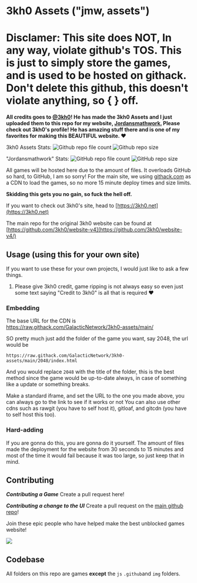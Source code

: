# 3kh0 Assets ("jmw, assets")
# Disclamer: This site does NOT, In any way, violate github's TOS. This is just to simply store the games, and is used to be hosted on githack. Don't delete this github, this doesn't violate anything, so {    } off.


**All credits goes to [@3kh0](https://github.com/3kh0)! He has made the 3kh0 Assets and I just uploaded them to this repo for my website, [Jordansmathwork.](https://github.com/GalacticNetwork/jordansmathwork-v4)
Please check out 3kh0's profile! He has amazing stuff there and is one of my favorites for making this BEAUTIFUL website. ♥**

3kh0 Assets Stats:
![Github repo file count](https://img.shields.io/github/directory-file-count/GalacticNetwork/3kh0-Assets?label=Total%20file%20count)
![Github repo size](https://img.shields.io/github/repo-size/GalacticNetwork/3kh0-Assets?label=Total%20size)

"Jordansmathwork" Stats:
![GitHub repo file count](https://img.shields.io/github/directory-file-count/GalacticNetwork/jordansmathwork-v4?label=Total%20file%20count)
![GitHub repo size](https://img.shields.io/github/repo-size/GalacticNetwork/jordansmathwork-v4?label=Total%20size)

All games will be hosted here due to the amount of files. It overloads GitHub so hard, to GitHub, I am so sorry! For the main site, we using [githack.com](https://raw.githack.com/) as a CDN to load the games, so no more 15 minute deploy times and size limits.

**Skidding this gets you no gain, so fuck the hell off.**

If you want to check out 3kh0's site, head to [https://3kh0.net](https://3kh0.net)

The main repo for the original 3kh0 website can be found at [https://github.com/3kh0/website-v4](https://github.com/3kh0/website-v4/)

## Usage (using this for your own site)

If you want to use these for your own projects, I would just like to ask a few things.
1. Please give 3kh0 credit, game ripping is not always easy so even just some text saying "Credit to 3kh0" is all that is required :heart:

### Embedding

The base URL for the CDN is https://raw.githack.com/GalacticNetwork/3kh0-assets/main/

SO pretty much just add the folder of the game you want, say 2048, the url would be
```
https://raw.githack.com/GalacticNetwork/3kh0-assets/main/2048/index.html
```
And you would replace `2048` with the title of the folder, this is the best method since the game would be up-to-date always, in case of something like a update or something breaks.

Make a standard iframe, and set the URL to the one you made above, you can always go to the link to see if it works or not
You can also use other cdns such as rawgit (you have to self host it), gitloaf, and gitcdn (you have to self host this too).

### Hard-adding
If you are gonna do this, you are gonna do it yourself. The amount of files made the deployment for the website from 30 seconds to 15 minutes and most of the time it would fail because it was too large, so just keep that in mind.

## Contributing

***Contributing a Game***
Create a pull request here!

***Contributing a change to the UI***
Create a pull request on the [main github repo](https://github.com/GalacticNetwork/jordansmathwork-v4)!

Join these epic people who have helped make the best unblocked games website!

<a href="https://github.com/GalacticNetwork/3kh0-Assets/graphs/contributors">
  <img src="https://contrib.rocks/image?repo=GalacticNetwork/3kh0-Assets" />
</a>

## Codebase

All folders on this repo are games **except** the `js` `.github`and `img` folders.

